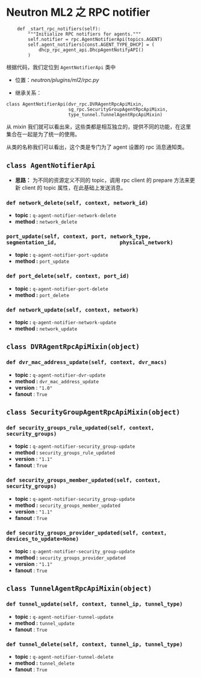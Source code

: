 # Neutron ML2 之 RPC notifier

```
    def _start_rpc_notifiers(self):
        """Initialize RPC notifiers for agents."""
        self.notifier = rpc.AgentNotifierApi(topics.AGENT)
        self.agent_notifiers[const.AGENT_TYPE_DHCP] = (
            dhcp_rpc_agent_api.DhcpAgentNotifyAPI()
        )
```

根据代码，我们定位到 `AgentNotifierApi` 类中

* 位置：*neutron/plugins/ml2/rpc.py*

* 继承关系：

```
class AgentNotifierApi(dvr_rpc.DVRAgentRpcApiMixin,
                       sg_rpc.SecurityGroupAgentRpcApiMixin,
                       type_tunnel.TunnelAgentRpcApiMixin)
```

从 mixin 我们就可以看出来，这些类都是相互独立的，提供不同的功能，在这里集合在一起是为了统一的使用。

从类的名称我们可以看出，这个类是专门为了 agent 设置的 rpc 消息通知类。

## `class AgentNotifierApi`

* **思路：** 为不同的资源定义不同的 topic，调用 rpc client 的 prepare 方法来更新 client 的 topic 属性，在此基础上发送消息。

### `def network_delete(self, context, network_id)`

* **topic :** `q-agent-notifier-network-delete`
* **method :** `network_delete`

### `port_update(self, context, port, network_type, segmentation_id,                    physical_network)`

* **topic :** `q-agent-notifier-port-update`
* **method :** `port_update`

### `def port_delete(self, context, port_id)`

* **topic :** `q-agent-notifier-port-delete`
* **method :** `port_delete`

### `def network_update(self, context, network)`

* **topic :** `q-agent-notifier-network-update`
* **method :** `network_update`

## `class DVRAgentRpcApiMixin(object)`

### `def dvr_mac_address_update(self, context, dvr_macs)`

* **topic :** `q-agent-notifier-dvr-update`
* **method :** `dvr_mac_address_update`
* **version** : `"1.0"`
* **fanout** : `True`

## `class SecurityGroupAgentRpcApiMixin(object)`

### `def security_groups_rule_updated(self, context, security_groups)`

* **topic :** `q-agent-notifier-security_group-update`
* **method :** `security_groups_rule_updated`
* **version** : `"1.1"`
* **fanout** : `True`

### `def security_groups_member_updated(self, context, security_groups)`

* **topic :** `q-agent-notifier-security_group-update`
* **method :** `security_groups_member_updated`
* **version** : `"1.1"`
* **fanout** : `True`

### `def security_groups_provider_updated(self, context,                                         devices_to_update=None)`

* **topic :** `q-agent-notifier-security_group-update`
* **method :** `security_groups_provider_updated`
* **version** : `"1.1"`
* **fanout** : `True`

## `class TunnelAgentRpcApiMixin(object)`

### `def tunnel_update(self, context, tunnel_ip, tunnel_type)`

* **topic :** `q-agent-notifier-tunnel-update`
* **method :** `tunnel_update`
* **fanout** : `True`

### `def tunnel_delete(self, context, tunnel_ip, tunnel_type)`

* **topic :** `q-agent-notifier-tunnel-delete`
* **method :** `tunnel_delete`
* **fanout** : `True`